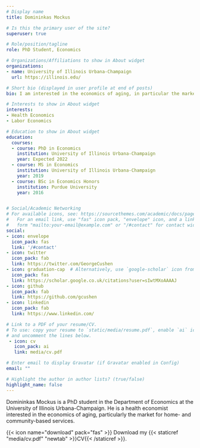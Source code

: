```yaml
---
# Display name
title: Domininkas Mockus

# Is this the primary user of the site?
superuser: true

# Role/position/tagline
role: PhD Student, Economics

# Organizations/Affiliations to show in About widget
organizations:
- name: University of Illinois Urbana-Champaign
  url: https://illinois.edu/

# Short bio (displayed in user profile at end of posts)
bio: I am interested in the economics of aging, in particular the market for home- and community-based services (HCBS).

# Interests to show in About widget
interests:
- Health Economics
- Labor Economics

# Education to show in About widget
education:
  courses:
  - course: PhD in Economics
    institution: University of Illinois Urbana-Champaign
    year: Expected 2022
  - course: MS in Economics
    institution: University of Illinois Urbana-Champaign
    year: 2019
  - course: BSc in Economics Honors
    institution: Purdue University
    year: 2016


# Social/Academic Networking
# For available icons, see: https://sourcethemes.com/academic/docs/page-builder/#icons
#   For an email link, use "fas" icon pack, "envelope" icon, and a link in the
#   form "mailto:your-email@example.com" or "/#contact" for contact widget.
social:
- icon: envelope
  icon_pack: fas
  link: '/#contact'
- icon: twitter
  icon_pack: fab
  link: https://twitter.com/GeorgeCushen
- icon: graduation-cap  # Alternatively, use `google-scholar` icon from `ai` icon pack
  icon_pack: fas
  link: https://scholar.google.co.uk/citations?user=sIwtMXoAAAAJ
- icon: github
  icon_pack: fab
  link: https://github.com/gcushen
- icon: linkedin
  icon_pack: fab
  link: https://www.linkedin.com/

# Link to a PDF of your resume/CV.
# To use: copy your resume to `static/media/resume.pdf`, enable `ai` icons in `params.toml`, 
# and uncomment the lines below.
 - icon: cv
   icon_pack: ai
   link: media/cv.pdf

# Enter email to display Gravatar (if Gravatar enabled in Config)
email: ""

# Highlight the author in author lists? (true/false)
highlight_name: false
---
```


Domininkas Mockus is a PhD student in the Department of Economics at the University of Illinois Urbana-Champaign. He is a health economist interested in the economics of aging, particularly the market for home- and community-based services.

{{< icon name="download" pack="fas" >}} Download my {{< staticref "media/cv.pdf" "newtab" >}}CV{{< /staticref >}}.

